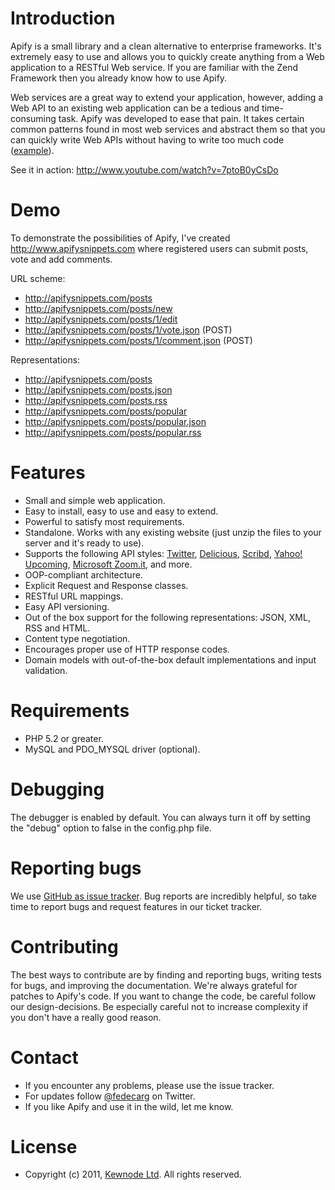 # Introduction

Apify is a small library and a clean alternative to enterprise frameworks. 
It's extremely easy to use and allows you to quickly create anything from a 
Web application to a RESTful Web service. If you are familiar with the Zend 
Framework then you already know how to use Apify.

Web services are a great way to extend your application, however, adding a Web API 
to an existing web application can be a tedious and time-consuming task. Apify was 
developed to ease that pain. It takes certain common patterns found in most web services 
and abstract them so that you can quickly write Web APIs without having to write too much 
code ([example][9]).

See it in action: http://www.youtube.com/watch?v=7ptoB0yCsDo

# Demo

To demonstrate the possibilities of Apify, I've created http://www.apifysnippets.com 
where registered users can submit posts, vote and add comments.

URL scheme:

- http://apifysnippets.com/posts
- http://apifysnippets.com/posts/new
- http://apifysnippets.com/posts/1/edit
- http://apifysnippets.com/posts/1/vote.json (POST)
- http://apifysnippets.com/posts/1/comment.json (POST)

Representations:

- http://apifysnippets.com/posts
- http://apifysnippets.com/posts.json
- http://apifysnippets.com/posts.rss
- http://apifysnippets.com/posts/popular
- http://apifysnippets.com/posts/popular.json
- http://apifysnippets.com/posts/popular.rss

# Features

- Small and simple web application.
- Easy to install, easy to use and easy to extend.
- Powerful to satisfy most requirements.
- Standalone. Works with any existing website (just unzip the files to your server and it's ready to use).
- Supports the following API styles: [Twitter][1], [Delicious][2], [Scribd][3], [Yahoo! Upcoming][4], [Microsoft Zoom.it][5], and more.
- OOP-compliant architecture.
- Explicit Request and Response classes.
- RESTful URL mappings.
- Easy API versioning.
- Out of the box support for the following representations: JSON, XML, RSS and HTML.
- Content type negotiation.
- Encourages proper use of HTTP response codes.
- Domain models with out-of-the-box default implementations and input validation.

# Requirements

- PHP 5.2 or greater.
- MySQL and PDO_MYSQL driver (optional).

# Debugging

The debugger is enabled by default. You can always turn it off by
setting the "debug" option to false in the config.php file.

# Reporting bugs

We use [GitHub as issue tracker][6]. Bug reports are incredibly helpful, so take time to report bugs and request features in our ticket tracker.

# Contributing

The best ways to contribute are by finding and reporting bugs, writing tests for bugs, and improving the documentation. We're always grateful for patches to Apify's code. If you want to change the code, be careful follow our design-decisions. Be especially careful not to increase complexity if you don't have a really good reason.

# Contact

- If you encounter any problems, please use the issue tracker.
- For updates follow [@fedecarg][7] on Twitter.
- If you like Apify and use it in the wild, let me know.

# License

- Copyright (c) 2011, [Kewnode Ltd][8]. All rights reserved.

[1]: href="https://dev.twitter.com/docs/api
[2]: href="http://www.delicious.com/help/api
[3]: http://www.scribd.com/developers
[4]: http://upcoming.yahoo.com/services/api/
[5]: http://zoom.it/pages/api/
[6]: https://github.com/apify/apify-library/issues
[7]: https://twitter.com/fedecarg
[8]: http://www.kewnode.com/
[9]: https://github.com/apify/apify-library/blob/master/app/controllers/UsersController.php
